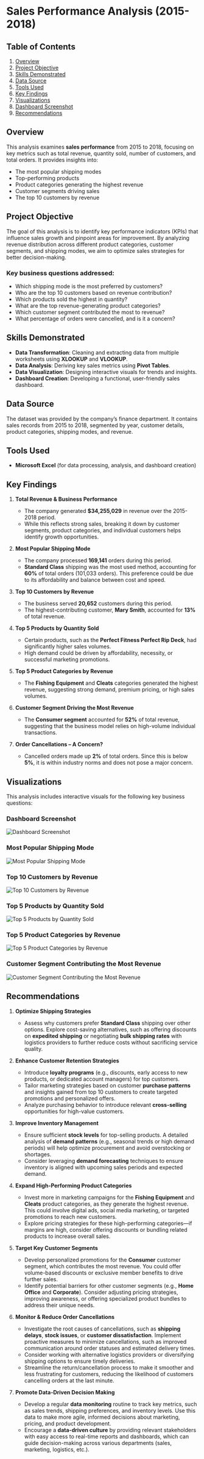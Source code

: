 # Sales Performance Analysis (2015-2018)

## Table of Contents
1. [Overview](#overview)
2. [Project Objective](#project-objective)
3. [Skills Demonstrated](#skills-demonstrated)
4. [Data Source](#data-source)
5. [Tools Used](#tools-used)
6. [Key Findings](#key-findings)
7. [Visualizations](#visualizations)
8. [Dashboard Screenshot](#dashboard-screenshot)
9. [Recommendations](#recommendations)

## Overview
This analysis examines **sales performance** from 2015 to 2018, focusing on key metrics such as total revenue, quantity sold, number of customers, and total orders. It provides insights into:
- The most popular shipping modes
- Top-performing products
- Product categories generating the highest revenue
- Customer segments driving sales
- The top 10 customers by revenue

## Project Objective
The goal of this analysis is to identify key performance indicators (KPIs) that influence sales growth and pinpoint areas for improvement. By analyzing revenue distribution across different product categories, customer segments, and shipping modes, we aim to optimize sales strategies for better decision-making.

### Key business questions addressed:
- Which shipping mode is the most preferred by customers?
- Who are the top 10 customers based on revenue contribution?
- Which products sold the highest in quantity?
- What are the top revenue-generating product categories?
- Which customer segment contributed the most to revenue?
- What percentage of orders were cancelled, and is it a concern?

## Skills Demonstrated
- **Data Transformation**: Cleaning and extracting data from multiple worksheets using **XLOOKUP** and **VLOOKUP**.
- **Data Analysis**: Deriving key sales metrics using **Pivot Tables**.
- **Data Visualization**: Designing interactive visuals for trends and insights.
- **Dashboard Creation**: Developing a functional, user-friendly sales dashboard.

## Data Source
The dataset was provided by the company’s finance department. It contains sales records from 2015 to 2018, segmented by year, customer details, product categories, shipping modes, and revenue.

## Tools Used
- **Microsoft Excel** (for data processing, analysis, and dashboard creation)

## Key Findings
1. **Total Revenue & Business Performance**
   - The company generated **$34,255,029** in revenue over the 2015-2018 period.
   - While this reflects strong sales, breaking it down by customer segments, product categories, and individual customers helps identify growth opportunities.

2. **Most Popular Shipping Mode**
   - The company processed **169,141** orders during this period.
   - **Standard Class** shipping was the most used method, accounting for **60%** of total orders (101,033 orders). This preference could be due to its affordability and balance between cost and speed.

3. **Top 10 Customers by Revenue**
   - The business served **20,652** customers during this period.
   - The highest-contributing customer, **Mary Smith**, accounted for **13%** of total revenue.

4. **Top 5 Products by Quantity Sold**
   - Certain products, such as the **Perfect Fitness Perfect Rip Deck**, had significantly higher sales volumes.
   - High demand could be driven by affordability, necessity, or successful marketing promotions.

5. **Top 5 Product Categories by Revenue**
   - The **Fishing Equipment** and **Cleats** categories generated the highest revenue, suggesting strong demand, premium pricing, or high sales volumes.

6. **Customer Segment Driving the Most Revenue**
   - The **Consumer segment** accounted for **52%** of total revenue, suggesting that the business model relies on high-volume individual transactions.

7. **Order Cancellations – A Concern?**
   - Cancelled orders made up **2%** of total orders. Since this is below **5%**, it is within industry norms and does not pose a major concern.

## Visualizations
This analysis includes interactive visuals for the following key business questions:

### Dashboard Screenshot
![Dashboard Screenshot](images/dashboard-screenshot.png)

### Most Popular Shipping Mode
![Most Popular Shipping Mode](images/most-popular-shipping-mode.png)

### Top 10 Customers by Revenue
![Top 10 Customers by Revenue](images/top-10-customers-by-revenue.png)

### Top 5 Products by Quantity Sold
![Top 5 Products by Quantity Sold](images/top-5-products-by-quantity-sold.png)

### Top 5 Product Categories by Revenue
![Top 5 Product Categories by Revenue](images/top-5-product-categories-by-revenue.png)

### Customer Segment Contributing the Most Revenue
![Customer Segment Contributing the Most Revenue](images/customer-segment-contribution.png)


## Recommendations

1. **Optimize Shipping Strategies**
   - Assess why customers prefer **Standard Class** shipping over other options. Explore cost-saving alternatives, such as offering discounts on **expedited shipping** or negotiating **bulk shipping rates** with logistics providers to further reduce costs without sacrificing service quality.

2. **Enhance Customer Retention Strategies**
   - Introduce **loyalty programs** (e.g., discounts, early access to new products, or dedicated account managers) for top customers.
   - Tailor marketing strategies based on customer **purchase patterns** and insights gained from top 10 customers to create targeted promotions and personalized offers.
   - Analyze purchasing behavior to introduce relevant **cross-selling** opportunities for high-value customers.

3. **Improve Inventory Management**
   - Ensure sufficient **stock levels** for top-selling products. A detailed analysis of **demand patterns** (e.g., seasonal trends or high demand periods) will help optimize procurement and avoid overstocking or shortages.
   - Consider leveraging **demand forecasting** techniques to ensure inventory is aligned with upcoming sales periods and expected demand.

4. **Expand High-Performing Product Categories**
   - Invest more in marketing campaigns for the **Fishing Equipment** and **Cleats** product categories, as they generate the highest revenue. This could involve digital ads, social media marketing, or targeted promotions to reach new customers.
   - Explore pricing strategies for these high-performing categories—if margins are high, consider offering discounts or bundling related products to increase overall sales.

5. **Target Key Customer Segments**
   - Develop personalized promotions for the **Consumer** customer segment, which contributes the most revenue. You could offer volume-based discounts or exclusive member benefits to drive further sales.
   - Identify potential barriers for other customer segments (e.g., **Home Office** and **Corporate**). Consider adjusting pricing strategies, improving awareness, or offering specialized product bundles to address their unique needs.

6. **Monitor & Reduce Order Cancellations**
   - Investigate the root causes of cancellations, such as **shipping delays**, **stock issues**, or **customer dissatisfaction**. Implement proactive measures to minimize cancellations, such as improved communication around order statuses and estimated delivery times.
   - Consider working with alternative logistics providers or diversifying shipping options to ensure timely deliveries.
   - Streamline the return/cancellation process to make it smoother and less frustrating for customers, reducing the likelihood of customers cancelling orders at the last minute.

7. **Promote Data-Driven Decision Making**
   - Develop a regular **data monitoring** routine to track key metrics, such as sales trends, shipping preferences, and inventory levels. Use this data to make more agile, informed decisions about marketing, pricing, and product development.
   - Encourage a **data-driven culture** by providing relevant stakeholders with easy access to real-time reports and dashboards, which can guide decision-making across various departments (sales, marketing, logistics, etc.).


